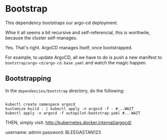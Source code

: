 # Bootstrap

This dependency bootstraps our argo-cd deployment.

Whie it all seems a bit recursive and self-referencial, this is worthwile, because the cluster self-manages.

Yes. That's right. ArgoCD manages itself, once bootstrapped.

For example, to update ArgoCD, all we have to do is push a new manifest to `bootstrap/argo-cd/argo-cd.base.yaml` and watch the magic happen.

## Bootstrapping

In the `dependencies/bootstrap` directory, do the following:

```shell

kubectl create namespace argocd
kustomize build . | kubectl apply -n argocd -f - #...WAIT
kubectl apply -n argocd -f autopilot-bootstrap.yaml #...WAIT
```

THEN, simply visit: http://kubernetes.docker.internal/argocd/

username: admin
password: BLEEGASTAN123

